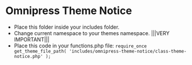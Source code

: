 # Omnipress Theme Notice

* Place this folder inside your includes folder.
* Change current namespace to your themes namespace. |||VERY IMPORTANT|||
* Place this code in your functions.php file: ` require_once get_theme_file_path( 'includes/omnipress-theme-notice/class-theme-notice.php' ); `
